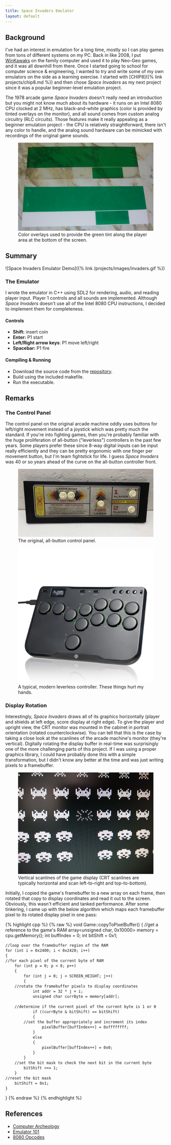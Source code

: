 ```yaml
---
title: Space Invaders Emulator
layout: default
---
```


## Background
I've had an interest in emulation for a long time, mostly so I can play games from tons of different systems on my PC. Back in like 2008, I put [WinKawaks](https://www.winkawaks.org/) on the family computer and used it to play Neo-Geo games, and it was all downhill from there.
Once I started going to school for computer science & engineering, I wanted to try and write some of my own emulators on the side as a learning exercise. I started with [CHIP8]({% link projects/chip8.md %}) and then chose *Space Invaders* as my next project since it was a 
popular beginner-level emulation project. 

The 1978 arcade game *Space Invaders* doesn't really need an introduction but you might not know much about its hardware - it runs on an Intel 8080 CPU clocked at 2 MHz, has black-and-white graphics (color is provided by tinted overlays on the monitor),
and all sound comes from custom analog circuitry (RLC circuits). Those features make it really appealing as a beginner emulation project - the CPU is relatively straightforward, there isn't any color to handle, and the analog sound hardware can be mimicked with recordings of the original game sounds. 

<figure>
  <img src='images/space_invaders_gel.jpg'/>
  <figcaption>Color overlays used to provide the green tint along the player area at the bottom of the screen.</figcaption>
</figure>

## Summary
![Space Invaders Emulator Demo]({% link /projects/images/invaders.gif %})

### The Emulator
I wrote the emulator in C++ using SDL2 for rendering, audio, and reading player input. Player 1 controls and all sounds are implemented. Although *Space Invaders* doesn't use all of the Intel 8080 CPU instructions, I decided to implement them for completeness.

#### Controls
- **Shift:** insert coin
- **Enter:** P1 start
- **Left/Right arrow keys**: P1 move left/right
- **Spacebar:** P1 fire

#### Compiling & Running
- Download the source code from the [repository](https://github.com/JOBBIN9422/8080Invaders).
- Build using the included makefile.
- Run the executable.



## Remarks

### The Control Panel
The control panel on the original arcade machine oddly uses buttons for left/right movement instead of a joystick which was pretty much the standard. If you're into fighting games, then you're probably familiar with the huge proliferation of all-button ("leverless") controllers 
in the past few years. Some players prefer these since 8-way digital inputs can be input really efficiently and they can be pretty ergonomic with one finger per movement button, but I'm team fightstick for life. I guess *Space Invaders* was 40 or so years ahead of the curve on 
the all-button controller front.

<figure>
  <img src='images/space-invaders-control-panel.webp'/>
  <figcaption>The original, all-button control panel.</figcaption>
</figure>

<figure>
  <img src='images/leverless.jpg'/>
  <figcaption>A typical, modern leverless controller. These things hurt my hands.</figcaption>
</figure>

### Display Rotation
Interestingly, *Space Invaders* draws all of its graphics horizontally (player and shields at left edge, score display at right edge). To give the player and upright view, the CRT monitor was mounted in the cabinet in portrait orientation (rotated counterclockwise). 
You can tell that this is the case by taking a close look at the scanlines of the arcade machine's monitor (they're vertical). Digitally rotating the display buffer in real-time was surprisingly one of the more challenging parts of this project. If I was using a proper
graphics library, I could have probably done this with a simple transformation, but I didn't know any better at the time and was just writing pixels to a framebuffer.

<figure>
  <img src='images/scanlines.jpg'/>
  <figcaption>Vertical scanlines of the game display (CRT scanlines are typically horizontal and scan left-to-right and top-to-bottom).</figcaption>
</figure>

Initially, I copied the game's framebuffer to a new array on each frame, then rotated that copy to display coordinates and read it out to the screen. Obviously, this wasn't efficient and tanked performance. 
After some tinkering, I came up with the below algorithm which maps each framebuffer pixel to its rotated display pixel in one pass:

{% highlight cpp %}
{% raw %}
void Game::copyToPixelBuffer()
{
    //get a reference to the game's RAM
    array<unsigned char, 0x10000> memory = cpu.getMemory();
    int buffIndex = 0;
    int bitShift = 0x1;

    //loop over the framebuffer region of the RAM
    for (int i = 0x2400; i < 0x2420; i++)
    {
	//for each pixel of the current byte of RAM
        for (int p = 0; p < 8; p++)
        {
            for (int j = 0; j < SCREEN_HEIGHT; j++)
            {
		//rotate the framebuffer pixels to display coordinates
                int addr = 32 * j + i;
                unsigned char currByte = memory[addr];

		//determine if the current pixel of the current byte is 1 or 0
                if ((currByte & bitShift) == bitShift)
                {
		    //set the buffer appropriately and increment its index
                    pixelBuffer[buffIndex++] = 0xffffffff;
                }
                else
                {
                    pixelBuffer[buffIndex++] = 0x0;
                }
            }
	    //set the bit mask to check the next bit in the current byte
            bitShift <<= 1;
        }
	//reset the bit mask
        bitShift = 0x1;
    }
}
{% endraw %}
{% endhighlight %}

## References
- [Computer Archeology](https://computerarcheology.com/Arcade/SpaceInvaders/)
- [Emulator 101](http://www.emulator101.com/)
- [8080 Opcodes](http://pastraiser.com/cpu/i8080/i8080_opcodes.html)